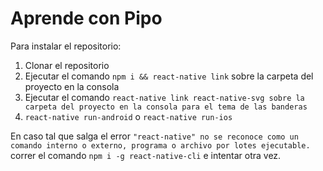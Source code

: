 # Aprende con Pipo

Para instalar el repositorio:
<ol>
  <li>Clonar el repositorio</li>
  <li>Ejecutar el comando <code>npm i && react-native link</code> sobre la carpeta del proyecto en la consola</li>
  <li>Ejecutar el comando <code>react-native link react-native-svg sobre la carpeta del proyecto en la consola para el tema de las banderas</code></li>
  <li><code>react-native run-android</code> o <code>react-native run-ios</code></li>
</ol>

En caso tal que salga el error `"react-native" no se reconoce como un comando interno o externo, programa o archivo por lotes ejecutable.` correr el comando `npm i -g react-native-cli` e intentar otra vez.